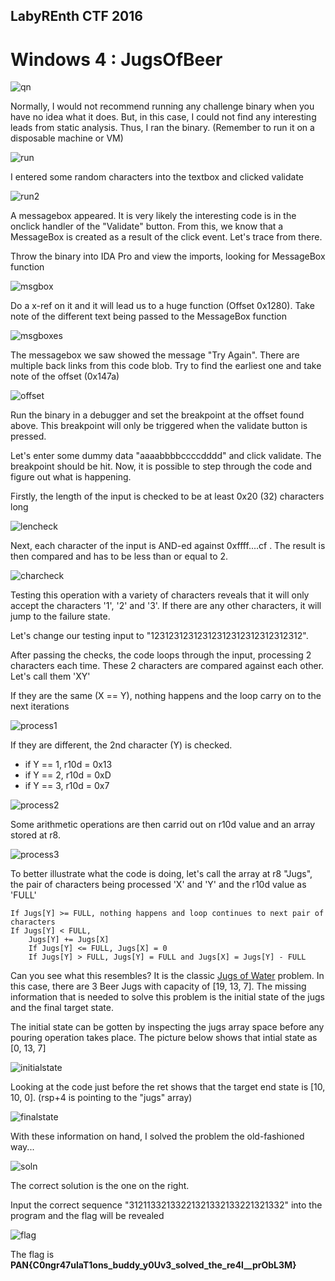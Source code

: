 ## LabyREnth CTF 2016
# Windows 4 : JugsOfBeer

![qn](img/qn.png)

Normally, I would not recommend running any challenge binary when you have no idea what it does. But, in this case, I could not find any interesting leads from static analysis. Thus, I ran the binary. (Remember to run it on a disposable machine or VM)

![run](img/01.png)

I entered some random characters into the textbox and clicked validate

![run2](img/02.png)

A messagebox appeared. It is very likely the interesting code is in the onclick handler of the "Validate" button. From this, we know that a MessageBox is created as a result of the click event. Let's trace from there.

Throw the binary into IDA Pro and view the imports, looking for MessageBox function

![msgbox](img/03.png)

Do a x-ref on it and it will lead us to a huge function (Offset 0x1280). Take note of the different text being passed to the MessageBox function

![msgboxes](img/04.png)

The messagebox we saw showed the message "Try Again". There are multiple back links from this code blob. Try to find the earliest one and take note of the offset (0x147a)

![offset](img/05.png)

Run the binary in a debugger and set the breakpoint at the offset found above. This breakpoint will only be triggered when the validate button is pressed.

Let's enter some dummy data "aaaabbbbccccdddd" and click validate. The breakpoint should be hit. Now, it is possible to step through the code and figure out what is happening.

Firstly, the length of the input is checked to be at least 0x20 (32) characters long

![lencheck](img/06.png)

Next, each character of the input is AND-ed against 0xffff....cf . The result is then compared and has to be less than or equal to 2.

![charcheck](img/07.png)

Testing this operation with a variety of characters reveals that it will only accept the characters '1', '2' and '3'. If there are any other characters, it will jump to the failure state. 

Let's change our testing input to "12312312312312312312312312312312". 

After passing the checks, the code loops through the input, processing 2 characters each time. These 2 characters are compared against each other. Let's call them 'XY'

If they are the same (X == Y), nothing happens and the loop carry on to the next iterations

![process1](img/08.png)

If they are different, the 2nd character (Y) is checked.
- if Y == 1, r10d = 0x13
- if Y == 2, r10d = 0xD
- if Y == 3, r10d = 0x7

![process2](img/09.png)

Some arithmetic operations are then carrid out on r10d value and an array stored at r8. 

![process3](img/11.png)

To better illustrate what the code is doing, let's call the array at r8 "Jugs", the pair of characters being processed 'X' and 'Y' and the r10d value as 'FULL'

```
If Jugs[Y] >= FULL, nothing happens and loop continues to next pair of characters
If Jugs[Y] < FULL,
	Jugs[Y] += Jugs[X]
	If Jugs[Y] <= FULL, Jugs[X] = 0
	If Jugs[Y] > FULL, Jugs[Y] = FULL and Jugs[X] = Jugs[Y] - FULL
```

Can you see what this resembles? It is the classic [Jugs of Water](https://en.wikipedia.org/wiki/Liquid_water_pouring_puzzles) problem. In this case, there are 3 Beer Jugs with capacity of [19, 13, 7]. The missing information that is needed to solve this problem is the initial state of the jugs and the final target state.

The initial state can be gotten by inspecting the jugs array space before any pouring operation takes place. The picture below shows that intial state as [0, 13, 7]

![initialstate](img/10.png)

Looking at the code just before the ret shows that the target end state is [10, 10, 0]. (rsp+4 is pointing to the "jugs" array)

![finalstate](img/12.png)

With these information on hand, I solved the problem the old-fashioned way...

![soln](img/13.jpg)

The correct solution is the one on the right. 

Input the correct sequence "31211332133221321332133221321332" into the program and the flag will be revealed

![flag](img/flag.png)

The flag is **PAN{C0ngr47ulaT1ons_buddy_y0Uv3_solved_the_re4l__prObL3M}**